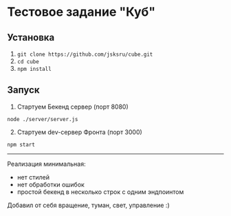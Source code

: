 # Тестовое задание "Куб"

## Установка
1. `git clone https://github.com/jsksru/cube.git`
2. `cd cube`
3. `npm install`

## Запуск

1. Стартуем Бекенд сервер (порт 8080)

`node ./server/server.js`

2. Стартуем dev-сервер Фронта (порт 3000)

`npm start`

---

Реализация минимальная:
- нет стилей
- нет обработки ошибок
- простой бекенд в несколько строк с одним эндпоинтом

Добавил от себя вращение, туман, свет, управление :)
